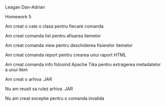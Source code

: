 Leagan Dan-Adrian

Homework 5

Am creat o cate o clasa pentru fiecare comanda

Am creat comanda list pentru afisarea itemelor

Am creat comanda view pentru deschiderea fisierelor itemelor

Am creat comanda report pentru crearea unui raport HTML

Am creat comanda info folosind Apache Tika pentru extragerea metadatelor a unui item

Am creat o arhiva .JAR

Nu am reusit sa rulez arhiva .JAR

Nu am creat exceptie pentru o comanda invalida
